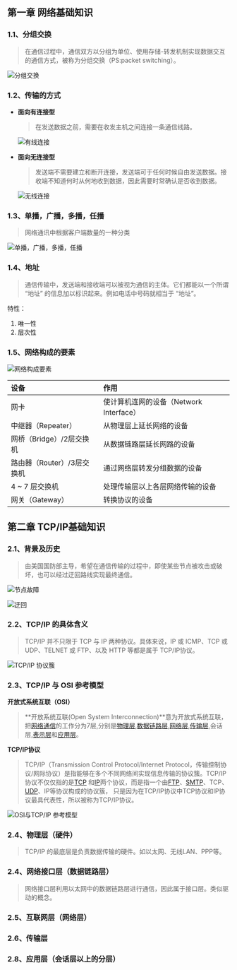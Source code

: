 

## 第一章    网络基础知识



### 1.1、分组交换

> 在通信过程中，通信双方以分组为单位、使用存储-转发机制实现数据交互的通信方式，被称为分组交换（PS:packet switching）。

![分组交换](./images/1-1.1-1.png)

### 1.2、传输的方式

* **面向有连接型**

  > 在发送数据之前，需要在收发主机之间连接一条通信线路。

  ![有线连接](./images/1-1.2-1.jpg)

* **面向无连接型**

  > 发送端不需要建立和断开连接，发送端可于任何时候自由发送数据。接收端不知道何时从何地收到数据，因此需要时常确认是否收到数据。

  ![无线连接](./images/1-1.2-2.jpg)

### 1.3、单播，广播，多播，任播

> 网络通讯中根据客户端数量的一种分类

![单播，广播，多播，任播](./images/1-1.3-1.jpg)



### 1.4、地址

> 通信传输中，发送端和接收端可以被视为通信的主体。它们都能以一个所谓 “地址” 的信息加以标识起来。例如电话中号码就相当于 “地址”。

特性：

1. 唯一性
2. 层次性





### 1.5、网络构成的要素

![网络构成要素](./images/1-1.5-1.jpg)

| 设备                       | 作用                                    |
| :------------------------- | :-------------------------------------- |
| 网卡                       | 使计算机连网的设备（Network Interface） |
| 中继器（Repeater）         | 从物理层上延长网络的设备                |
| 网桥（Bridge）/2层交换机   | 从数据链路层延长网路的设备              |
| 路由器（Router）/3层交换机 | 通过网络层转发分组数据的设备            |
| 4 ~ 7 层交换机             | 处理传输层以上各层网络传输的设备        |
| 网关（Gateway）            | 转换协议的设备                          |





## 第二章    TCP/IP基础知识

### 2.1、背景及历史

> 由美国国防部主导，希望在通信传输的过程中，即使某些节点被攻击或破坏，也可以经过迂回路线实现最终通信。

![节点故障](./images/2-2.1-1.jpg)

![迂回](./images/2-2.1-2.jpg)



### 2.2、TCP/IP 的具体含义

> TCP/IP 并不只限于 TCP 与 IP 两种协议。具体来说，IP 或 ICMP、TCP 或 UDP、TELNET 或 FTP、以及 HTTP 等都是属于 TCP/IP协议。

![TCP/IP 协议簇](./images/2-2.2-1.jpg)

### 2.3、TCP/IP 与 OSI 参考模型

**开放式系统互联（OSI）**

> **开放系统互联(Open System Interconnection)**意为开放式系统互联，把[网络通信](https://baike.baidu.com/item/网络通信)的工作分为7层,分别是[物理层](https://baike.baidu.com/item/物理层),[数据链路层](https://baike.baidu.com/item/数据链路层),[网络层](https://baike.baidu.com/item/网络层),[传输层](https://baike.baidu.com/item/传输层),会话层,[表示层](https://baike.baidu.com/item/表示层)和[应用层](https://baike.baidu.com/item/应用层)。

**TCP/IP协议**

> TCP/IP（Transmission Control Protocol/Internet Protocol，传输控制协议/网际协议）是指能够在多个不同网络间实现信息传输的协议簇。TCP/IP协议不仅仅指的是[TCP](https://baike.baidu.com/item/TCP/33012) 和[IP](https://baike.baidu.com/item/IP/224599)两个协议，而是指一个由[FTP](https://baike.baidu.com/item/FTP/13839)、[SMTP](https://baike.baidu.com/item/SMTP/175887)、TCP、[UDP](https://baike.baidu.com/item/UDP/571511)、IP等协议构成的协议簇， 只是因为在TCP/IP协议中TCP协议和IP协议最具代表性，所以被称为TCP/IP协议。

![OSI与TCP/IP 参考模型](./images/2-2.3-1.jpg)

### 2.4、物理层（硬件）

> TCP/IP 的最底层是负责数据传输的硬件。如以太网、无线LAN、PPP等。



### 2.4、网络接口层（数据链路层）

> 网络接口层利用以太网中的数据链路层进行通信，因此属于接口层。类似驱动的概念。



### 2.5、互联网层（网络层）





### 2.6、传输层

### 2.8、应用层（会话层以上的分层）



